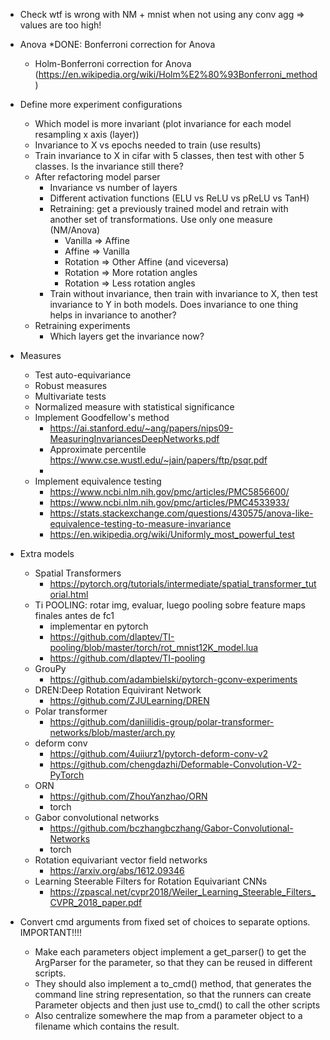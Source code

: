 * Check wtf is wrong with NM + mnist when not using any conv agg => values are too high!
* Anova
    *DONE:  Bonferroni correction for Anova
    * Holm-Bonferroni correction for Anova (https://en.wikipedia.org/wiki/Holm%E2%80%93Bonferroni_method)
* Define more experiment configurations
    * Which model is more invariant (plot invariance for each model resampling x axis (layer))
    * Invariance to X vs epochs needed to train (use results)
    * Train invariance to X in cifar with 5 classes, then test with other 5 classes. Is the invariance still there?
    * After refactoring model parser  
        * Invariance vs number of layers
        * Different activation functions (ELU vs ReLU vs pReLU vs TanH)
        * Retraining: get a previously trained model and retrain with another set of transformations. Use only one measure (NM/Anova)
            * Vanilla => Affine
            * Affine => Vanilla
            * Rotation => Other Affine (and viceversa)
            * Rotation => More rotation angles
            * Rotation => Less rotation angles
        * Train without invariance, then train with invariance to X, then test invariance to Y in both models. Does invariance to one thing helps in invariance to another?
    * Retraining experiments
        * Which layers get the invariance now?       

* Measures    
    * Test auto-equivariance
    * Robust measures
    * Multivariate tests
    * Normalized measure with statistical significance
    * Implement Goodfellow's method
        * https://ai.stanford.edu/~ang/papers/nips09-MeasuringInvariancesDeepNetworks.pdf
        * Approximate percentile https://www.cse.wustl.edu/~jain/papers/ftp/psqr.pdf
        * 
    * Implement equivalence testing
        * https://www.ncbi.nlm.nih.gov/pmc/articles/PMC5856600/
        * https://www.ncbi.nlm.nih.gov/pmc/articles/PMC4533933/
        * https://stats.stackexchange.com/questions/430575/anova-like-equivalence-testing-to-measure-invariance
        * https://en.wikipedia.org/wiki/Uniformly_most_powerful_test
        
* Extra models      
    * Spatial Transformers 
        * https://pytorch.org/tutorials/intermediate/spatial_transformer_tutorial.html
    * Ti POOLING: rotar img, evaluar, luego pooling sobre feature maps finales antes de fc1
        * implementar en pytorch
        * https://github.com/dlaptev/TI-pooling/blob/master/torch/rot_mnist12K_model.lua
        * https://github.com/dlaptev/TI-pooling
    * GrouPy
        * https://github.com/adambielski/pytorch-gconv-experiments
    * DREN:Deep Rotation Equivirant Network
        * https://github.com/ZJULearning/DREN
    * Polar transformer
        * https://github.com/daniilidis-group/polar-transformer-networks/blob/master/arch.py
    * deform conv
        * https://github.com/4uiiurz1/pytorch-deform-conv-v2
        * https://github.com/chengdazhi/Deformable-Convolution-V2-PyTorch
    * ORN
        * https://github.com/ZhouYanzhao/ORN
        * torch    
    * Gabor convolutional networks
        * https://github.com/bczhangbczhang/Gabor-Convolutional-Networks
        * torch
    * Rotation equivariant vector field networks
        * https://arxiv.org/abs/1612.09346
    *   Learning Steerable Filters for Rotation Equivariant CNNs
        * https://zpascal.net/cvpr2018/Weiler_Learning_Steerable_Filters_CVPR_2018_paper.pdf
            
* Convert cmd arguments from fixed set of choices to separate options. IMPORTANT!!!!
    * Make each parameters object implement a get_parser() to get the ArgParser for the parameter, so that they can be reused in different scripts.
    * They should also implement a to_cmd() method, that generates the command line string representation, so that the runners can create Parameter objects and then just use to_cmd() to call the other scripts
    * Also centralize somewhere the map from a parameter object to a filename which contains the result.




